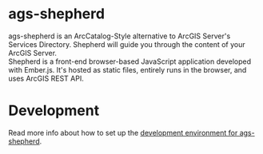 # ags-shepherd

ags-shepherd is an ArcCatalog-Style alternative to ArcGIS Server's Services Directory. Shepherd will guide you through the content of your ArcGIS Server.  
Shepherd is a front-end browser-based JavaScript application developed with Ember.js. It's hosted as static files, entirely runs in the browser, and uses ArcGIS REST API.  

# Development

Read more info about how to set up the [development environment for ags-shepherd](./CONTRIBUTING.md).
